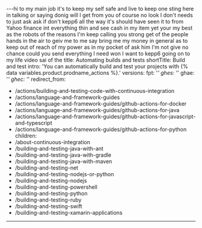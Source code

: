 ---hi to my main job it's to keep my self safe and live to keep one sting here in talking or saying donig will I get from you of course no look I don't needs to just ask ask if don't kepp6 all the way it's should have seen it to from Yahoo finance int everything thin and see cash in my item yet your my best as the robots of the reasons I'm keep calling you strong get of the people hands in the air to geiv me to me say bring me my money in general as to keep out of reach of my power as in my pocket of ask him I'm not give no chance could you send everything I need won I want to kepp6 going on to my life video sai  of the 
title: Automating builds and tests
shortTitle: Build and test
intro: 'You can automatically build and test your projects with {% data variables.product.prodname_actions %}.'
versions:
  fpt: '*'
  ghes: '*'
  ghae: '*'
  ghec: '*'
redirect_from:
  - /actions/building-and-testing-code-with-continuous-integration
  - /actions/language-and-framework-guides
  - /actions/language-and-framework-guides/github-actions-for-docker
  - /actions/language-and-framework-guides/github-actions-for-java
  - /actions/language-and-framework-guides/github-actions-for-javascript-and-typescript
  - /actions/language-and-framework-guides/github-actions-for-python
children:
  - /about-continuous-integration
  - /building-and-testing-java-with-ant
  - /building-and-testing-java-with-gradle
  - /building-and-testing-java-with-maven
  - /building-and-testing-net
  - /building-and-testing-nodejs-or-python
  - /building-and-testing-nodejs
  - /building-and-testing-powershell
  - /building-and-testing-python
  - /building-and-testing-ruby
  - /building-and-testing-swift
  - /building-and-testing-xamarin-applications
---

